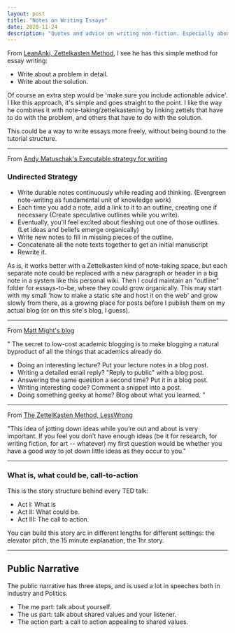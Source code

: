 ```yaml
---
layout: post
title: "Notes on Writing Essays"
date: 2020-11-24
description: "Quotes and advice on writing non-fiction. Especially about essays."
---
```


From [LeanAnki, Zettelkasten Method](https://leananki.com/zettelkasten-method-smart-notes/), I see he has this simple method for essay writing: 
- Write about a problem in detail.
- Write about the solution.

Of course an extra step would be 'make sure you include actionable advice'. I like this approach, it's simple and goes straight to the point. I like the way he combines it with note-taking/zettelkastening by linking zettels that have to do with the problem, and others that have to do with the solution.

This could be a way to write essays more freely, without being bound to the tutorial structure.

---

From [Andy Matuschak's Executable strategy for writing](https://notes.andymatuschak.org/z3PBVkZ2SvsAgFXkjHsycBeyS6Cw1QXf7kcD8)

### Undirected Strategy

- Write durable notes continuously while reading and thinking. (Evergreen note-writing as fundamental unit of knowledge work)
- Each time you add a note, add a link to it to an outline, creating one if necessary (Create speculative outlines while you write).
- Eventually, you'll feel excited about fleshing out one of those outlines. (Let ideas and beliefs emerge organically)
- Write new notes to fill in missing pieces of the outline.
- Concatenate all the note texts together to get an initial manuscript
- Rewrite it.

As is, it works better with a Zettelkasten kind of note-taking space, but each separate note could be replaced with a new paragraph or header in a big note in a system like this personal wiki. Then I could maintain an "outline" folder for essays-to-be, where they could grow organically. This may start with my small 'how to make a static site and host it on the web' and grow slowly from there, as a growing place for posts before I publish them on my actual blog (or on this site's blog, I guess).

---

From [Matt Might's blog](http://matt.might.net/#blog)

" The secret to low-cost academic blogging is to make blogging a natural byproduct of all the things that academics already do.

- Doing an interesting lecture? Put your lecture notes in a blog post.
- Writing a detailed email reply? "Reply to public" with a blog post.
- Answering the same question a second time? Put it in a blog post.
- Writing interesting code? Comment a snippet into a post.
- Doing something geeky at home? Blog about what you learned.
"

---
From [The ZettelKasten Method, LessWrong](https://www.lesswrong.com/posts/NfdHG6oHBJ8Qxc26s/the-zettelkasten-method-1)

"This idea of jotting down ideas while you’re out and about is very important. If you feel you don’t have enough ideas (be it for research, for writing fiction, for art -- whatever) my first question would be whether you have a good way to jot down little ideas as they occur to you."

---
### What is, what could be, call-to-action

This is the story structure behind every TED talk:

-   Act I: What is
-   Act II: What could be.
-   Act III: The call to action.

You can build this story arc in different lengths for different settings: the elevator pitch, the 15 minute explanation, the 1hr story.

---
## Public Narrative

The public narrative has three steps, and is used a lot in speeches both in industry and Politics.

- The me part: talk about yourself.
- The us part: talk about shared values and your listener.
- The action part: a call to action appealing to shared values.
